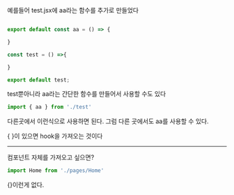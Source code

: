 예를들어 test.jsx에 aa라는 함수를 추가로 만들었다

```jsx

export default const aa = () => {

}

const test = () =>{

}

export default test;
```

test뿐아니라 aa라는 간단한 함수를 만들어서 사용할 수도 있다


```jsx
import { aa } from './test'
```

다른곳에서 이런식으로 사용하면 된다.
그럼 다른 곳에서도 aa를 사용할 수 있다.


{ }이 있으면 hook을 가져오는 것이다


---



컴포넌트 자체를 가져오고 싶으면?

```jsx
import Home from './pages/Home'
```

{}이런게 없다. 